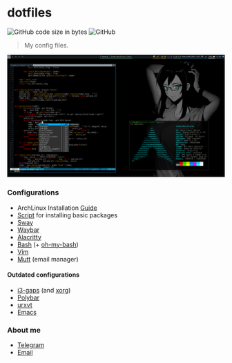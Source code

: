 # dotfiles
![GitHub code size in bytes](https://img.shields.io/github/languages/code-size/dsuhoi/dotfiles)
![GitHub](https://img.shields.io/github/license/dsuhoi/dotfiles)

> My config files.
>
![image](doc/desktop.png)

### Configurations
- ArchLinux Installation [Guide](doc/guides/arch_install.md)
- [Script](doc/guides/install.sh) for installing basic packages
- [Sway](sway/config)
- [Waybar](waybar/)
- [Alacritty](alacritty/alacritty.yml)
- [Bash](bash/.bashrc) (+ [oh-my-bash](https://github.com/ohmybash/oh-my-bash))
- [Vim](vim/)
- [Mutt](mutt/) (email manager)

#### Outdated configurations
- [i3-gaps](i3/config) (and [xorg](bash/.xinitrc))
- [Polybar](polybar/)
- [urxvt](urxvt/.Xdefaults)
- [Emacs](emacs/.emacs)

### About me
- [Telegram](https://t.me/dsuh0i)
- [Email](mailto:dsuh0i.h8@gmail.com)
